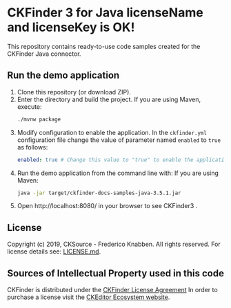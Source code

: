 # CKFinder 3 for Java   licenseName  and licenseKey is OK!

This repository contains ready-to-use code samples created for the CKFinder Java connector.


## Run the demo application

1. Clone this repository (or download ZIP).
2. Enter the directory and build the project.
   If you are using Maven, execute:
   ```sh
   ./mvnw package
   ```
3. Modify configuration to enable the application.
   In the `ckfinder.yml` configuration file change the value of parameter named `enabled` to `true` as follows:
   ```yaml
   enabled: true # Change this value to "true" to enable the application
   ```
4. Run the demo application from the command line with:
   If you are using Maven:
   ```sh
   java -jar target/ckfinder-docs-samples-java-3.5.1.jar 
   ```
5. Open http://localhost:8080/ in your browser to see CKFinder3 .

## License

Copyright (c) 2019, CKSource - Frederico Knabben. All rights reserved.
For license details see: [LICENSE.md](https://github.com/ckfinder/ckfinder-docs-samples-java/blob/master/LICENSE.md).

## Sources of Intellectual Property used in this code

CKFinder is distributed under the [CKFinder License Agreement](http://cksource.com/license/ckfinder) In order to purchase a license visit the [CKEditor Ecosystem website](https://ckeditor.com/pricing/).
